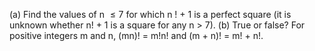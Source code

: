 (a) Find the values of n $\leq{7}$ for which n ! + 1 is a perfect square (it is unknown whether n! + 1 is a square for any n > 7).
(b) True or false? For positive integers m and n, (mn)! = m!n! and (m + n)! = m! + n!.